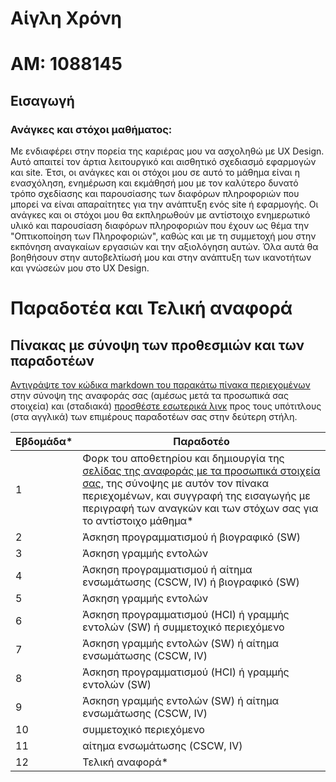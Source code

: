# Αίγλη Χρόνη
# ΑΜ: 1088145

## Εισαγωγή
### Ανάγκες και στόχοι μαθήματος:
Με ενδιαφέρει στην πορεία της καριέρας μου να ασχοληθώ με UX Design. Αυτό απαιτεί τον άρτια λειτουργικό και αισθητικό σχεδιασμό εφαρμογών και site.
Έτσι, οι ανάγκες και οι στόχοι μου σε αυτό το μάθημα είναι η ενασχόληση, ενημέρωση και εκμάθησή μου με τον καλύτερο δυνατό τρόπο σχεδίασης και παρουσίασης των διαφόρων πληροφοριών που μπορεί να είναι απαραίτητες για την ανάπτυξη ενός site ή εφαρμογής.
Οι ανάγκες και οι στόχοι μου θα εκπληρωθούν με αντίστοιχο ενημερωτικό υλικό και παρουσίαση διαφόρων πληροφοριών που έχουν ως θέμα την "Οπτικοποίηση των Πληροφοριών", καθώς και με τη συμμετοχή μου στην εκπόνηση αναγκαίων εργασιών και την αξιολόγηση αυτών.
Όλα αυτά θα βοηθήσουν στην αυτοβελτίωσή μου και στην ανάπτυξη των ικανοτήτων και γνώσεών μου στο UX Design.

# Παραδοτέα και Τελική αναφορά

## Πίνακας με σύνοψη των προθεσμιών και των παραδοτέων

[Αντιγράψτε τον κώδικα markdown του παρακάτω πίνακα περιεχομένων](https://raw.githubusercontent.com/courses-ionio/help/master/deliverables/index.md) στην σύνοψη της αναφοράς σας (αμέσως μετά τα προσωπικά σας στοιχεία) και (σταδιακά) [προσθέστε εσωτερικά λινκ](https://stackoverflow.com/questions/53091847/github-markdown-anchor-only-linking-to-top-of-the-page) προς τους υπότιτλους (στα αγγλικά) των επιμέρους παραδοτέων σας στην δεύτερη στήλη.

| Εβδομάδα* | Παραδοτέο |
| --- | --- |
| 1 | Φορκ του αποθετηρίου και δημιουργία της [σελίδας της αναφοράς με τα προσωπικά στοιχεία σας](#εισαγωγή), της σύνοψης με αυτόν τον πίνακα περιεχομένων, και συγγραφή της εισαγωγής με περιγραφή των αναγκών και των στόχων σας για το αντίστοιχο μάθημα* |
| 2 | Άσκηση προγραμματισμού ή βιογραφικό  (SW) |
| 3 | Άσκηση γραμμής εντολών |
| 4 | Άσκηση προγραμματισμού ή αίτημα ενσωμάτωσης (CSCW, IV) ή βιογραφικό  (SW) |
| 5 | Άσκηση γραμμής εντολών |
| 6 | Άσκηση προγραμματισμού (HCI) ή γραμμής εντολών (SW) ή συμμετοχικό περιεχόμενο |
| 7 | Άσκηση γραμμής εντολών (SW) ή αίτημα ενσωμάτωσης (CSCW, IV) |
| 8 | Άσκηση προγραμματισμού (HCI) ή γραμμής εντολών (SW) |
| 9 | Άσκηση γραμμής εντολών (SW) ή αίτημα ενσωμάτωσης (CSCW, IV) |
| 10 | συμμετοχικό περιεχόμενο |
| 11 | αίτημα ενσωμάτωσης (CSCW, IV) |
| 12 | Τελική αναφορά* |
